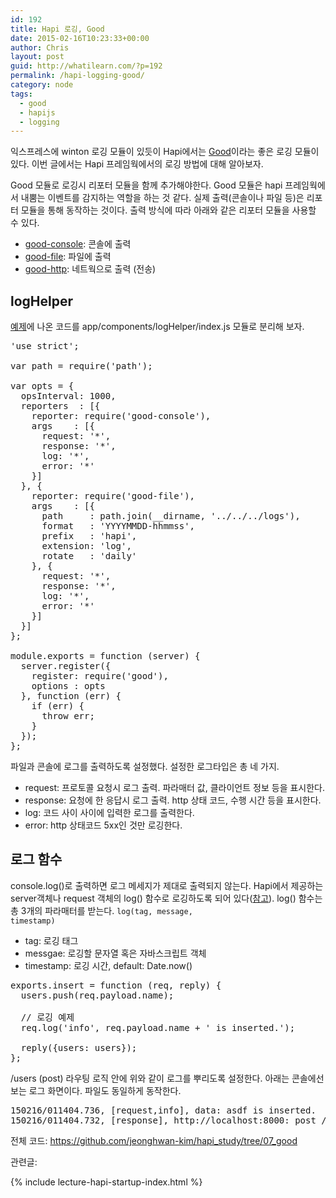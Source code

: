 ```yaml
---
id: 192
title: Hapi 로깅, Good
date: 2015-02-16T10:23:33+00:00
author: Chris
layout: post
guid: http://whatilearn.com/?p=192
permalink: /hapi-logging-good/
category: node
tags:
  - good
  - hapijs
  - logging
---
```

익스프레스에 winton 로깅 모듈이 있듯이 Hapi에서는 <a href="https://github.com/hapijs/good">Good</a>이라는 좋은 로깅 모듈이 있다. 이번 글에서는 Hapi 프레임웍에서의 로깅 방법에 대해 알아보자.

Good 모듈로 로깅시 리포터 모듈을 함께 추가해야한다. Good 모듈은 hapi 프레임웍에서 내뿜는 이벤트를 감지하는 역할을 하는 것 같다. 실제 출력(콘솔이나 파일 등)은 리포터 모듈을 통해 동작하는 것이다. 출력 방식에 따라 아래와 같은 리포터 모듈을 사용할 수 있다.

<ul>
    <li><a href="https://github.com/hapijs/good-console">good-console</a>: 콘솔에 출력</li>
    <li><a href="https://github.com/hapijs/good-file">good-file</a>: 파일에 출력</li>
    <li><a href="https://github.com/hapijs/good-http">good-http</a>: 네트웍으로 출력 (전송)</li>
</ul>

<h2>logHelper</h2>

<a href="https://github.com/hapijs/good">예제</a>에 나온 코드를 app/components/logHelper/index.js 모듈로 분리해 보자.

<pre class="lang:js decode:true">'use strict';

var path = require('path');

var opts = {
  opsInterval: 1000,
  reporters  : [{
    reporter: require('good-console'),
    args    : [{
      request: '*',
      response: '*',
      log: '*',
      error: '*'
    }]
  }, {
    reporter: require('good-file'),
    args    : [{
      path     : path.join(__dirname, '../../../logs'),
      format   : 'YYYYMMDD-hhmmss',
      prefix   : 'hapi',
      extension: 'log',
      rotate   : 'daily'
    }, {
      request: '*',
      response: '*',
      log: '*',
      error: '*'
    }]
  }]
};

module.exports = function (server) {
  server.register({
    register: require('good'),
    options : opts
  }, function (err) {
    if (err) {
      throw err;
    }
  });
};
</pre>

파일과 콘솔에 로그를 출력하도록 설정했다. 설정한 로그타입은 총 네 가지.

<ul>
    <li>request: 프로토콜 요청시 로그 출력. 파라매터 값, 클라이언트 정보 등을 표시한다.</li>
    <li>response: 요청에 한 응답시 로그 출력. http 상태 코드, 수행 시간 등을 표시한다.</li>
    <li>log: 코드 사이 사이에 입력한 로그를 출력한다.</li>
    <li>error: http 상태코드 5xx인 것만 로깅한다.</li>
</ul>

<h2>로그 함수</h2>

console.log()로 출력하면 로그 메세지가 제대로 출력되지 않는다. Hapi에서 제공하는 server객체나 request 객체의 log() 함수로 로깅하도록 되어 있다(<a href="http://hapijs.com/tutorials/logging">참고</a>). log() 함수는 총 3개의 파라매터를 받는다. <code>log(tag, message, timestamp)</code>

<ul>
    <li>tag: 로깅 태그</li>
    <li>messgae: 로깅할 문자열 혹은 자바스크립트 객체</li>
    <li>timestamp: 로깅 시간, default: Date.now()</li>
</ul>

<pre class="lang:js decode:true " title="로깅 예제 ">exports.insert = function (req, reply) {
  users.push(req.payload.name);

  // 로깅 예제
  req.log('info', req.payload.name + ' is inserted.');

  reply({users: users});
};
</pre>

/users (post) 라우팅 로직 안에 위와 같이 로그를 뿌리도록 설정한다. 아래는 콘솔에선 보는 로그 화면이다. 파일도 동일하게 동작한다.

<pre class="lang:sh decode:true " title="로깅 출력 ">150216/011404.736, [request,info], data: asdf is inserted.
150216/011404.732, [response], http://localhost:8000: post /users {} 200 (7ms)
</pre>

전체 코드: <a href="https://github.com/jeonghwan-kim/hapi_study/tree/07_good">https://github.com/jeonghwan-kim/hapi_study/tree/07_good</a>

관련글:

{% include lecture-hapi-startup-index.html %}

